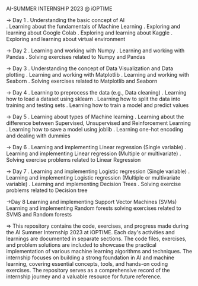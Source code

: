AI-SUMMER INTERNSHIP 2023 @ iOPTIME

-> Day 1 
. Understanding the basic concept of AI <br>
. Learning about the fundamentals of Machine Learning
. Exploring and learning about Google Colab
. Exploring and learning about Kaggle
. Exploring and learning about virtual environment

-> Day 2
. Learning and working with Numpy
. Learning and working with Pandas
. Solving exercises related to Numpy and Pandas

-> Day 3
. Understanding the concept of Data Visualization and Data plotting
. Learning and working with Matplotlib
. Learning and working with Seaborn
. Solving exercises related to Matplotlib and Seaborn

-> Day 4
. Learning to preprocess the data (e.g., Data cleaning)
. Learning how to load a dataset using sklearn
. Learning how to split the data into training and testing sets
. Learning how to train a model and predict values

-> Day 5
. Learning about types of Machine learning
. Learning about the difference between Supervised, Unsupervised and Reinforcement Learning
. Learning how to save a model using joblib
. Learning one-hot encoding and dealing with dummies

-> Day 6
. Learning and implementing Linear regression (Single variable)
. Learning and implementing Linear regression (Multiple or multivariate)
. Solving exercise problems related to Linear Regression

-> Day 7
. Learning and implementing Logistic regression (Single variable)
. Learning and implementing Logistic regression (Multiple or multivariate variable)
. Learning and implementing Decision Trees
. Solving exercise problems related to Decision tree

->Day 8
Learning and implementing Support Vector Machines (SVMs)
Learning and implementing Random forests
solving exercises related to SVMS and Random forests


=> This repository contains the code, exercises, and progress made during the AI Summer Internship 2023 at iOPTIME. Each day's activities and learnings are documented in separate sections. The code files, exercises, and problem solutions are included to showcase the practical implementation of various machine learning algorithms and techniques. The internship focuses on building a strong foundation in AI and machine learning, covering essential concepts, tools, and hands-on coding exercises. The repository serves as a comprehensive record of the internship journey and a valuable resource for future reference.
